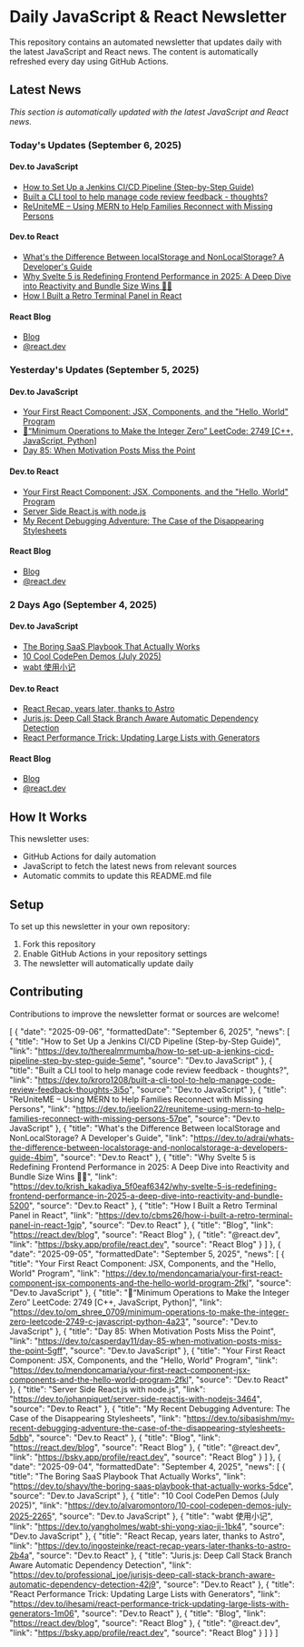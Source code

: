 # Daily JavaScript & React Newsletter

This repository contains an automated newsletter that updates daily with the latest JavaScript and React news. The content is automatically refreshed every day using GitHub Actions.

## Latest News

*This section is automatically updated with the latest JavaScript and React news.*

### Today's Updates (September 6, 2025)

#### Dev.to JavaScript

- [How to Set Up a Jenkins CI/CD Pipeline (Step-by-Step Guide)](https://dev.to/therealmrmumba/how-to-set-up-a-jenkins-cicd-pipeline-step-by-step-guide-5eme)
- [Built a CLI tool to help manage code review feedback - thoughts?](https://dev.to/kroro1208/built-a-cli-tool-to-help-manage-code-review-feedback-thoughts-3i5o)
- [ReUniteME – Using MERN to Help Families Reconnect with Missing Persons](https://dev.to/jeelion22/reuniteme-using-mern-to-help-families-reconnect-with-missing-persons-57pe)

#### Dev.to React

- [What's the Difference Between localStorage and NonLocalStorage? A Developer's Guide](https://dev.to/adrai/whats-the-difference-between-localstorage-and-nonlocalstorage-a-developers-guide-4bim)
- [Why Svelte 5 is Redefining Frontend Performance in 2025: A Deep Dive into Reactivity and Bundle Size Wins 🧑‍💻](https://dev.to/krish_kakadiya_5f0eaf6342/why-svelte-5-is-redefining-frontend-performance-in-2025-a-deep-dive-into-reactivity-and-bundle-5200)
- [How I Built a Retro Terminal Panel in React](https://dev.to/cbms26/how-i-built-a-retro-terminal-panel-in-react-1gjp)

#### React Blog

- [Blog](https://react.dev/blog)
- [@react.dev](https://bsky.app/profile/react.dev)

### Yesterday's Updates (September 5, 2025)

#### Dev.to JavaScript

- [Your First React Component: JSX, Components, and the "Hello, World" Program](https://dev.to/mendoncamaria/your-first-react-component-jsx-components-and-the-hello-world-program-2fkl)
- [🎿“Minimum Operations to Make the Integer Zero” LeetCode: 2749 [C++, JavaScript, Python]](https://dev.to/om_shree_0709/minimum-operations-to-make-the-integer-zero-leetcode-2749-c-javascript-python-4a23)
- [Day 85: When Motivation Posts Miss the Point](https://dev.to/casperday11/day-85-when-motivation-posts-miss-the-point-5gff)

#### Dev.to React

- [Your First React Component: JSX, Components, and the "Hello, World" Program](https://dev.to/mendoncamaria/your-first-react-component-jsx-components-and-the-hello-world-program-2fkl)
- [Server Side React.js with node.js](https://dev.to/johanpiquet/server-side-reactjs-with-nodejs-3464)
- [My Recent Debugging Adventure: The Case of the Disappearing Stylesheets](https://dev.to/sibasishm/my-recent-debugging-adventure-the-case-of-the-disappearing-stylesheets-5dbb)

#### React Blog

- [Blog](https://react.dev/blog)
- [@react.dev](https://bsky.app/profile/react.dev)

### 2 Days Ago (September 4, 2025)

#### Dev.to JavaScript

- [The Boring SaaS Playbook That Actually Works](https://dev.to/shayy/the-boring-saas-playbook-that-actually-works-5dce)
- [10 Cool CodePen Demos (July 2025)](https://dev.to/alvaromontoro/10-cool-codepen-demos-july-2025-2265)
- [wabt 使用小记](https://dev.to/yangholmes/wabt-shi-yong-xiao-ji-1bk4)

#### Dev.to React

- [React Recap, years later, thanks to Astro](https://dev.to/ingosteinke/react-recap-years-later-thanks-to-astro-2b4a)
- [Juris.js: Deep Call Stack Branch Aware Automatic Dependency Detection](https://dev.to/professional_joe/jurisjs-deep-call-stack-branch-aware-automatic-dependency-detection-42j9)
- [React Performance Trick: Updating Large Lists with Generators](https://dev.to/ihesami/react-performance-trick-updating-large-lists-with-generators-1m06)

#### React Blog

- [Blog](https://react.dev/blog)
- [@react.dev](https://bsky.app/profile/react.dev)

## How It Works

This newsletter uses:
- GitHub Actions for daily automation
- JavaScript to fetch the latest news from relevant sources
- Automatic commits to update this README.md file

## Setup

To set up this newsletter in your own repository:

1. Fork this repository
2. Enable GitHub Actions in your repository settings
3. The newsletter will automatically update daily

## Contributing

Contributions to improve the newsletter format or sources are welcome!

<!-- NEWS_DATA_START -->
[
  {
    "date": "2025-09-06",
    "formattedDate": "September 6, 2025",
    "news": [
      {
        "title": "How to Set Up a Jenkins CI/CD Pipeline (Step-by-Step Guide)",
        "link": "https://dev.to/therealmrmumba/how-to-set-up-a-jenkins-cicd-pipeline-step-by-step-guide-5eme",
        "source": "Dev.to JavaScript"
      },
      {
        "title": "Built a CLI tool to help manage code review feedback - thoughts?",
        "link": "https://dev.to/kroro1208/built-a-cli-tool-to-help-manage-code-review-feedback-thoughts-3i5o",
        "source": "Dev.to JavaScript"
      },
      {
        "title": "ReUniteME – Using MERN to Help Families Reconnect with Missing Persons",
        "link": "https://dev.to/jeelion22/reuniteme-using-mern-to-help-families-reconnect-with-missing-persons-57pe",
        "source": "Dev.to JavaScript"
      },
      {
        "title": "What's the Difference Between localStorage and NonLocalStorage? A Developer's Guide",
        "link": "https://dev.to/adrai/whats-the-difference-between-localstorage-and-nonlocalstorage-a-developers-guide-4bim",
        "source": "Dev.to React"
      },
      {
        "title": "Why Svelte 5 is Redefining Frontend Performance in 2025: A Deep Dive into Reactivity and Bundle Size Wins 🧑‍💻",
        "link": "https://dev.to/krish_kakadiya_5f0eaf6342/why-svelte-5-is-redefining-frontend-performance-in-2025-a-deep-dive-into-reactivity-and-bundle-5200",
        "source": "Dev.to React"
      },
      {
        "title": "How I Built a Retro Terminal Panel in React",
        "link": "https://dev.to/cbms26/how-i-built-a-retro-terminal-panel-in-react-1gjp",
        "source": "Dev.to React"
      },
      {
        "title": "Blog",
        "link": "https://react.dev/blog",
        "source": "React Blog"
      },
      {
        "title": "@react.dev",
        "link": "https://bsky.app/profile/react.dev",
        "source": "React Blog"
      }
    ]
  },
  {
    "date": "2025-09-05",
    "formattedDate": "September 5, 2025",
    "news": [
      {
        "title": "Your First React Component: JSX, Components, and the \"Hello, World\" Program",
        "link": "https://dev.to/mendoncamaria/your-first-react-component-jsx-components-and-the-hello-world-program-2fkl",
        "source": "Dev.to JavaScript"
      },
      {
        "title": "🎿“Minimum Operations to Make the Integer Zero” LeetCode: 2749 [C++, JavaScript, Python]",
        "link": "https://dev.to/om_shree_0709/minimum-operations-to-make-the-integer-zero-leetcode-2749-c-javascript-python-4a23",
        "source": "Dev.to JavaScript"
      },
      {
        "title": "Day 85: When Motivation Posts Miss the Point",
        "link": "https://dev.to/casperday11/day-85-when-motivation-posts-miss-the-point-5gff",
        "source": "Dev.to JavaScript"
      },
      {
        "title": "Your First React Component: JSX, Components, and the \"Hello, World\" Program",
        "link": "https://dev.to/mendoncamaria/your-first-react-component-jsx-components-and-the-hello-world-program-2fkl",
        "source": "Dev.to React"
      },
      {
        "title": "Server Side React.js with node.js",
        "link": "https://dev.to/johanpiquet/server-side-reactjs-with-nodejs-3464",
        "source": "Dev.to React"
      },
      {
        "title": "My Recent Debugging Adventure: The Case of the Disappearing Stylesheets",
        "link": "https://dev.to/sibasishm/my-recent-debugging-adventure-the-case-of-the-disappearing-stylesheets-5dbb",
        "source": "Dev.to React"
      },
      {
        "title": "Blog",
        "link": "https://react.dev/blog",
        "source": "React Blog"
      },
      {
        "title": "@react.dev",
        "link": "https://bsky.app/profile/react.dev",
        "source": "React Blog"
      }
    ]
  },
  {
    "date": "2025-09-04",
    "formattedDate": "September 4, 2025",
    "news": [
      {
        "title": "The Boring SaaS Playbook That Actually Works",
        "link": "https://dev.to/shayy/the-boring-saas-playbook-that-actually-works-5dce",
        "source": "Dev.to JavaScript"
      },
      {
        "title": "10 Cool CodePen Demos (July 2025)",
        "link": "https://dev.to/alvaromontoro/10-cool-codepen-demos-july-2025-2265",
        "source": "Dev.to JavaScript"
      },
      {
        "title": "wabt 使用小记",
        "link": "https://dev.to/yangholmes/wabt-shi-yong-xiao-ji-1bk4",
        "source": "Dev.to JavaScript"
      },
      {
        "title": "React Recap, years later, thanks to Astro",
        "link": "https://dev.to/ingosteinke/react-recap-years-later-thanks-to-astro-2b4a",
        "source": "Dev.to React"
      },
      {
        "title": "Juris.js: Deep Call Stack Branch Aware Automatic Dependency Detection",
        "link": "https://dev.to/professional_joe/jurisjs-deep-call-stack-branch-aware-automatic-dependency-detection-42j9",
        "source": "Dev.to React"
      },
      {
        "title": "React Performance Trick: Updating Large Lists with Generators",
        "link": "https://dev.to/ihesami/react-performance-trick-updating-large-lists-with-generators-1m06",
        "source": "Dev.to React"
      },
      {
        "title": "Blog",
        "link": "https://react.dev/blog",
        "source": "React Blog"
      },
      {
        "title": "@react.dev",
        "link": "https://bsky.app/profile/react.dev",
        "source": "React Blog"
      }
    ]
  }
]
<!-- NEWS_DATA_END -->
